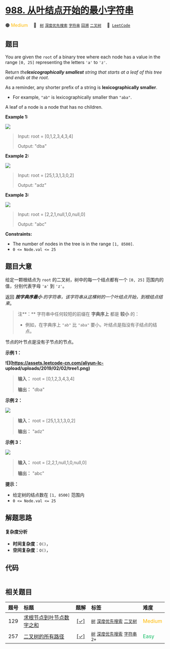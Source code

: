 # [988. 从叶结点开始的最小字符串](https://leetcode.com/problems/smallest-string-starting-from-leaf)

🟠 <font color=#ffb800>Medium</font>&emsp; 🔖&ensp; [`树`](/tag/tree.md) [`深度优先搜索`](/tag/depth-first-search.md) [`字符串`](/tag/string.md) [`回溯`](/tag/backtracking.md) [`二叉树`](/tag/binary-tree.md)&emsp; 🔗&ensp;[`LeetCode`](https://leetcode.com/problems/smallest-string-starting-from-leaf)

## 题目

You are given the `root` of a binary tree where each node has a value in the
range `[0, 25]` representing the letters `'a'` to `'z'`.

Return _the**lexicographically smallest** string that starts at a leaf of this
tree and ends at the root_.

As a reminder, any shorter prefix of a string is **lexicographically
smaller**.

  * For example, `"ab"` is lexicographically smaller than `"aba"`.

A leaf of a node is a node that has no children.



**Example 1:**

![](https://assets.leetcode.com/uploads/2019/01/30/tree1.png)

> Input: root = [0,1,2,3,4,3,4]
> 
> Output: "dba"

**Example 2:**

![](https://assets.leetcode.com/uploads/2019/01/30/tree2.png)

> Input: root = [25,1,3,1,3,0,2]
> 
> Output: "adz"

**Example 3:**

![](https://assets.leetcode.com/uploads/2019/02/01/tree3.png)

> Input: root = [2,2,1,null,1,0,null,0]
> 
> Output: "abc"

**Constraints:**

  * The number of nodes in the tree is in the range `[1, 8500]`.
  * `0 <= Node.val <= 25`


## 题目大意

给定一颗根结点为 `root` 的二叉树，树中的每一个结点都有一个 `[0, 25]` 范围内的值，分别代表字母 `'a'` 到 `'z'`。

返回 _**按字典序最小** 的字符串，该字符串从这棵树的一个叶结点开始，到根结点结束_。

> 注**：** 字符串中任何较短的前缀在 **字典序上** 都是 **较小** 的：
>
>   * 例如，在字典序上 `"ab"` 比 `"aba"` 要小。叶结点是指没有子结点的结点。
>

节点的叶节点是没有子节点的节点。



**示例 1：**

**![](https://assets.leetcode-cn.com/aliyun-lc-
upload/uploads/2019/02/02/tree1.png)**

> 
> 
> 
> 
> 
> **输入：** root = [0,1,2,3,4,3,4]
> 
> **输出：** "dba"
> 
> 

**示例 2：**

![](https://assets.leetcode.com/uploads/2019/01/30/tree2.png)

> 
> 
> 
> 
> 
> **输入：** root = [25,1,3,1,3,0,2]
> 
> **输出：** "adz"
> 
> 

**示例 3：**

![](https://assets.leetcode.com/uploads/2019/02/01/tree3.png)

> 
> 
> 
> 
> 
> **输入：** root = [2,2,1,null,1,0,null,0]
> 
> **输出：** "abc"
> 
> 



**提示：**

  * 给定树的结点数在 `[1, 8500]` 范围内
  * `0 <= Node.val <= 25`


## 解题思路

#### 复杂度分析

- **时间复杂度**：`O()`，
- **空间复杂度**：`O()`，

## 代码

```javascript

```

## 相关题目

<!-- prettier-ignore -->
| 题号 | 标题 | 题解 | 标签 | 难度 |
| :------: | :------ | :------: | :------ | :------ |
| 129 | [求根节点到叶节点数字之和](https://leetcode.com/problems/sum-root-to-leaf-numbers) | [[✓]](/problem/0129.md) |  [`树`](/tag/tree.md) [`深度优先搜索`](/tag/depth-first-search.md) [`二叉树`](/tag/binary-tree.md) | <font color=#ffb800>Medium</font> |
| 257 | [二叉树的所有路径](https://leetcode.com/problems/binary-tree-paths) | [[✓]](/problem/0257.md) |  [`树`](/tag/tree.md) [`深度优先搜索`](/tag/depth-first-search.md) [`字符串`](/tag/string.md) `2+` | <font color=#15bd66>Easy</font> |

<style>
.blue {
    background-color: #096dd9;
    padding: 0.25rem 0.5rem;
    margin: 0;
    font-size: 0.85em;
    border-radius: 3px;
    color: white;
    font-weight: 500;
}
table th:first-of-type { width: 10%; }
table th:nth-of-type(2) { width: 35%; }
table th:nth-of-type(3) { width: 10%; }
table th:nth-of-type(4) { width: 35%; }
table th:nth-of-type(5) { width: 10%; }
</style>
